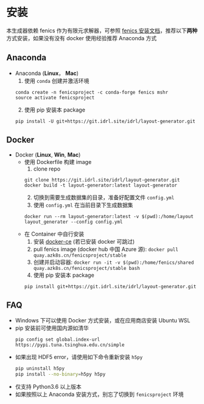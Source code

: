 # 安装

本生成器依赖 fenics 作为有限元求解器，可参照 [fenics 安装文档](https://fenicsproject.org/download/)，推荐以下**两种**方式安装，如果没有没有 docker 使用经验推荐 Anaconda 方式

## Anaconda

- Anaconda (**Linux**， **Mac**)
  1. 使用 `conda` 创建并激活环境
  ```text
  conda create -n fenicsproject -c conda-forge fenics mshr
  source activate fenicsproject
  ```
  2. 使用 pip 安装本 package
  ```text
  pip install -U git+https://git.idrl.site/idrl/layout-generator.git
  ```

## Docker

- Docker (**Linux**, **Win**, **Mac**)
  - 使用 Dockerfile 构建 image
    1. clone repo
    ```text
    git clone https://git.idrl.site/idrl/layout-generator.git
    docker build -t layout-generator:latest layout-generator
    ```
    2. 切换到需要生成数据集的目录，准备好配置文件 `config.yml`
    3. 使用 `config.yml` 在当前目录下生成数据集
    ```text
    docker run --rm layout-generator:latest -v $(pwd):/home/layout layout_generater --config config.yml
    ```
  - 在 Container 中自行安装
    1. 安装 [docker-ce](https://docs.docker.com/) (若已安装 docker 可跳过)
    2. pull fenics image (docker hub 中国 Azure 源): `docker pull quay.azk8s.cn/fenicsproject/stable`
    3. 创建并启动容器: `docker run -it -v $(pwd):/home/fenics/shared quay.azk8s.cn/fenicsproject/stable bash`
    4. 使用 pip 安装本 package
    ```text
    pip install git+https://git.idrl.site/idrl/layout-generator.git
    ```


## FAQ

- Windows 下可以使用 Docker 方式安装，或在应用商店安装 Ubuntu WSL
- pip 安装前可使用国内源如清华 
  ```
  pip config set global.index-url https://pypi.tuna.tsinghua.edu.cn/simple
  ```
- 如果出现 HDF5 error，请使用如下命令重新安装 `h5py`
  ```bash
  pip uninstall h5py
  pip install --no-binary=h5py h5py
  ```
- 仅支持 Python3.6 以上版本
- 如果按照以上 Anaconda 安装方式，别忘了切换到 `fenicsproject` 环境